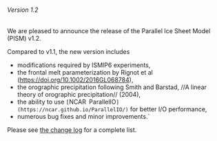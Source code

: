 ###### Version 1.2

We are pleased to announce the release of the Parallel Ice Sheet Model
(PISM) v1.2.

Compared to v1.1, the new version includes

* modifications required by ISMIP6 experiments,
* the frontal melt parameterization by Rignot et al (https://doi.org/10.1002/2016GL068784),
* the orographic precipitation following Smith and Barstad, //A linear theory of orographic precipitation// (2004),
* the ability to use `[`NCAR`` ``ParallelIO`](https://ncar.github.io/ParallelIO/)` for better I/O performance,
* numerous bug fixes and minor improvements.`

Please see [the change
log](https://github.com/pism/pism/blob/v1.2/CHANGES.rst) for a
complete list.
